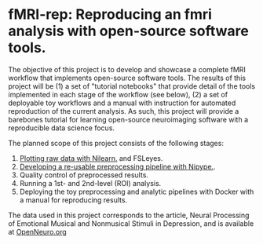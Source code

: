 # fMRI-rep: Reproducing an fmri analysis with open-source software tools.

The objective of this project is to develop and showcase a complete fMRI workflow that implements open-source software tools. 
The results of this project will be (1) a set of "tutorial notebooks" that provide detail of the tools implemented in each stage of the workflow (see below),
(2) a set of deployable toy workflows and a manual with instruction for automated reproduction of the current analysis. 
As such, this project will provide a barebones tutorial for learning open-source neuroimaging software with a reproducible data science focus. 

The planned scope of this project consists of the following stages:

1. [Plotting raw data with Nilearn.](https://github.com/vgonzenbach/fmri-rep/blob/master/data/viz/viz-subject.ipynb) and FSLeyes.
2. [Developing a re-usable preprocessing pipeline with Nipype.](https://github.com/vgonzenbach/fmri-rep/blob/master/preproc/preproc-subject.ipynb). 
3. Quality control of preprocessed results.
4. Running a 1st- and 2nd-level (ROI) analysis.
5. Deploying the toy preprocessing and analytic pipelines with Docker with a manual for reproducing results. 

The data used in this project corresponds to the article, Neural Processing of Emotional Musical and Nonmusical Stimuli in Depression, and is available at [OpenNeuro.org](https://openneuro.org/datasets/ds000171/versions/00001)
